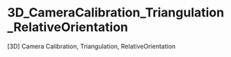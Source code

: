 # 3D_CameraCalibration_Triangulation_RelativeOrientation
[3D] Camera Calibration, Triangulation, RelativeOrientation
